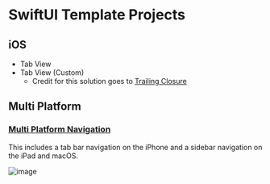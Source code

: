 # SwiftUI Template Projects

## iOS
- Tab View
- Tab View (Custom)
  - Credit for this solution goes to [Trailing Closure](https://trailingclosure.com/custom-tabbar/)

## Multi Platform

### [Multi Platform Navigation](https://github.com/stugreenham/swiftui-boilerplates/tree/main/Multi%20Platform%20Navigation)
This includes a tab bar navigation on the iPhone and a sidebar navigation on the iPad and macOS.

![image](https://user-images.githubusercontent.com/1506312/128999263-e30ec937-d67f-4abc-a494-04d32ca0652d.png)


